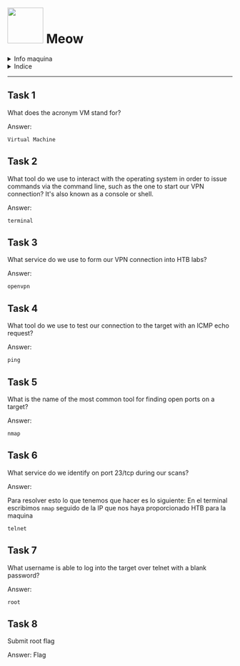 # <img src="https://blog.raw.pm/images/HackTheBox/meow.png" with="auto" height="80px"> Meow

<details>
  
<summary>Info maquina</summary>

##### Maquina Meow
*  Calificación: Muy facil
*  Sistema Operativo: Linux
##### Tags
`Telnet` `Protocols` `Reconnaissance` `Weak Credentials` `Misconfiguration`
</details>

<details>

<summary>Indice</summary>

## Indice
* [Task 1](#task-1)
* [Task 2](#task-2)
* [Task 3](#task-3)
* [Task 4](#task-4)
* [Task 5](#task-5)
* [Task 6](#task-6)


</details>

---

## Task 1
What does the acronym VM stand for?

Answer:
```
Virtual Machine
```
## Task 2
What tool do we use to interact with the operating system in order to issue commands via the command line, such as the one to start our VPN connection? It's also known as a console or shell.

Answer:
```
terminal
```
## Task 3
What service do we use to form our VPN connection into HTB labs?

Answer:
```
openvpn
```

## Task 4
What tool do we use to test our connection to the target with an ICMP echo request?

Answer:
```
ping
```

## Task 5
What is the name of the most common tool for finding open ports on a target?

Answer:
```
nmap
```

## Task 6
What service do we identify on port 23/tcp during our scans?

Answer:

Para resolver esto lo que tenemos que hacer es lo siguiente:
En el terminal escribimos ``` nmap ``` seguido de la IP que nos haya proporcionado HTB para la maquina

```
telnet
```
## Task 7
What username is able to log into the target over telnet with a blank password?

Answer:
```
root
```

## Task 8
Submit root flag

Answer: Flag
